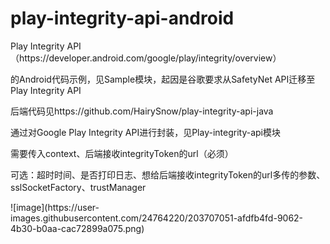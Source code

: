 # play-integrity-api-android
<p>
Play Integrity API（https://developer.android.com/google/play/integrity/overview）
</p>
<p>
的Android代码示例，见Sample模块，起因是谷歌要求从SafetyNet API迁移至Play Integrity API
</p>
<p>
后端代码见https://github.com/HairySnow/play-integrity-api-java
</p>
<p>
通过对Google Play Integrity API进行封装，见Play-integrity-api模块
</p>
<p>
需要传入context、后端接收integrityToken的url（必须）
</p>
<p>
可选：超时时间、是否打印日志、想给后端接收integrityToken的url多传的参数、sslSocketFactory、trustManager
</p>
![image](https://user-images.githubusercontent.com/24764220/203707051-afdfb4fd-9062-4b30-b0aa-cac72899a075.png)
